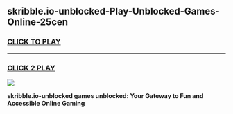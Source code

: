 
## skribble.io-unblocked-Play-Unblocked-Games-Online-25cen
<h3>
<a href="https://premium76.site?title=skribble.io-unblocked&ref=25A">CLICK TO PLAY</a></h3>
<hr>

<h3>
<a href="https://premium76.site?title=skribble.io-unblocked&ref=25A">CLICK 2 PLAY</a>
  
</h3>

<a href="https://premium76.site?title=skribble.io-unblocked&ref=25A"><img src="https://clearcache.store/games.png"></a>


**skribble.io-unblocked games unblocked: Your Gateway to Fun and Accessible Online Gaming**
